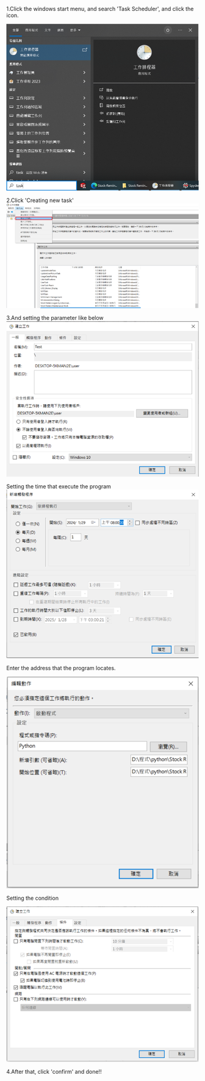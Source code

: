 1.Click the windows start menu, and search 'Task Scheduler', and click the icon.

![image](https://github.com/Yorkxe/Stock-Reminder/blob/main/Task%20Scheduler/Step%201.png)

2.Click 'Creating new task'
![image](https://github.com/Yorkxe/Stock-Reminder/blob/main/Task%20Scheduler/Step%202.png)


3.And setting the parameter like below
![image](https://github.com/Yorkxe/Stock-Reminder/blob/main/Task%20Scheduler/Step%203.png)

Setting the time that execute the program
![image](https://github.com/Yorkxe/Stock-Reminder/blob/main/Task%20Scheduler/Step%204-1.png)

Enter the address that the program locates.

![image](https://github.com/Yorkxe/Stock-Reminder/blob/main/Task%20Scheduler/Step%205-1.png)


Setting the condition

![image](https://github.com/Yorkxe/Stock-Reminder/blob/main/Task%20Scheduler/Step%206.png)

4.After that, click 'confirm' and done!!
